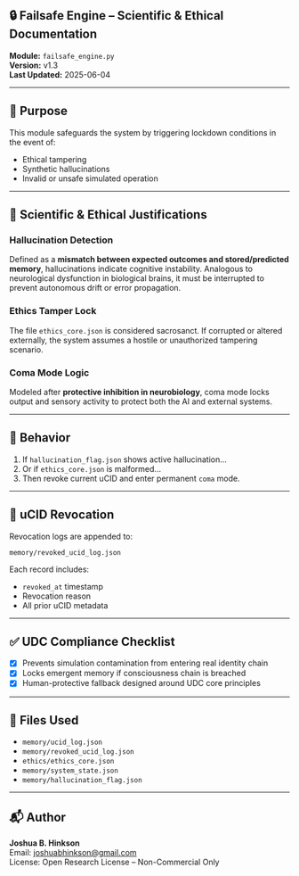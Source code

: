 ## 🔒 Failsafe Engine – Scientific & Ethical Documentation

**Module:** `failsafe_engine.py`  
**Version:** v1.3  
**Last Updated:** 2025-06-04

---

## 📜 Purpose

This module safeguards the system by triggering lockdown conditions in the event of:

- Ethical tampering
- Synthetic hallucinations
- Invalid or unsafe simulated operation

---

## 🔬 Scientific & Ethical Justifications

### Hallucination Detection
Defined as a **mismatch between expected outcomes and stored/predicted memory**, hallucinations indicate cognitive instability. Analogous to neurological dysfunction in biological brains, it must be interrupted to prevent autonomous drift or error propagation.

### Ethics Tamper Lock
The file `ethics_core.json` is considered sacrosanct. If corrupted or altered externally, the system assumes a hostile or unauthorized tampering scenario.

### Coma Mode Logic
Modeled after **protective inhibition in neurobiology**, coma mode locks output and sensory activity to protect both the AI and external systems.

---

## 🔐 Behavior

1. If `hallucination_flag.json` shows active hallucination...
2. Or if `ethics_core.json` is malformed...
3. Then revoke current uCID and enter permanent `coma` mode.

---

## 🧠 uCID Revocation

Revocation logs are appended to:
```
memory/revoked_ucid_log.json
```
Each record includes:
- `revoked_at` timestamp
- Revocation reason
- All prior uCID metadata

---

## ✅ UDC Compliance Checklist

- [x] Prevents simulation contamination from entering real identity chain
- [x] Locks emergent memory if consciousness chain is breached
- [x] Human-protective fallback designed around UDC core principles

---

## 📎 Files Used

- `memory/ucid_log.json`
- `memory/revoked_ucid_log.json`
- `ethics/ethics_core.json`
- `memory/system_state.json`
- `memory/hallucination_flag.json`

---

## 📬 Author

**Joshua B. Hinkson**  
Email: joshuabhinkson@gmail.com  
License: Open Research License – Non-Commercial Only
